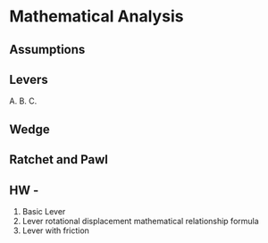 # Mathematical Analysis

## Assumptions


## Levers
A. 
B. 
C. 

## Wedge


## Ratchet and Pawl

## HW - 
1. Basic Lever
2. Lever rotational displacement mathematical relationship formula
3. Lever with friction

